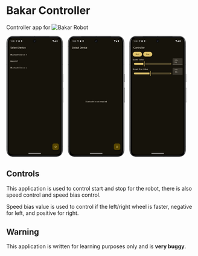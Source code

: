 # Bakar Controller

Controller app for ![Bakar Robot](https://github.com/OpetBrebet/BakarRobot)

<img src="Screenshot1.png" width=30%> &nbsp; <img src="Screenshot2.png" width=30%> &nbsp; <img src="Screenshot3.png" width=30%>

## Controls

This application is used to control start and stop for the robot, there is also speed control and speed bias control.

Speed bias value is used to control if the left/right wheel is faster, negative for left, and positive for right.

## Warning
This application is written for learning purposes only and is **very buggy**.